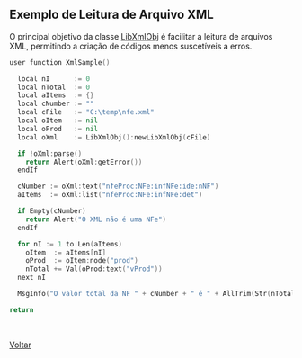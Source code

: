 ## Exemplo de Leitura de Arquivo XML

O principal objetivo da classe [LibXmlObj](#) é facilitar a leitura de arquivos XML, permitindo a 
criação de códigos menos suscetíveis a erros.

```go
user function XmlSample()

  local nI      := 0
  local nTotal  := 0
  local aItems  := {}
  local cNumber := ""
  local cFile   := "C:\temp\nfe.xml"  
  local oItem   := nil
  local oProd   := nil  
  local oXml    := LibXmlObj():newLibXmlObj(cFile)

  if !oXml:parse()	
    return Alert(oXml:getError())
  endIf

  cNumber := oXml:text("nfeProc:NFe:infNFe:ide:nNF")
  aItems  := oXml:list("nfeProc:NFe:infNFe:det")

  if Empty(cNumber)
    return Alert("O XML não é uma NFe")
  endIf

  for nI := 1 to Len(aItems)
    oItem  := aItems[nI]
    oProd  := oItem:node("prod")
    nTotal += Val(oProd:text("vProd"))
  next nI

  MsgInfo("O valor total da NF " + cNumber + " é " + AllTrim(Str(nTotal)))

return
```

<br/>

[Voltar](../index)